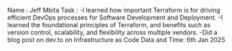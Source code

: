 Name :
Jeff Mbita
Task :
-I learned how important Terraform is for driving efficient DevOps processes for Software Development and Deployment.
-I learned the foundational principles of Terraform, and benefits such as version control, scalability, and flexibility across multiple vendors.
-Did a blog post on dev.to on Infrastructure as Code
Data and Time:
6th Jan 2025

